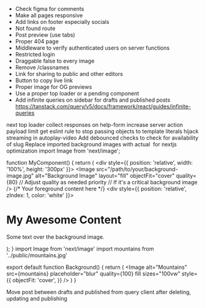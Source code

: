 - Check figma for comments
- Make all pages responsive
- Add links on footer especially socials
- Not found route
- Post preview (use tabs)
- Proper 404 page
- Middleware to verify authenticated users on server functions
- Restricted login
- Draggable false to every image
- Remove /classnames
- Link for sharing to public and other editors
- Button to copy live link
- Proper image for OG previews
- Use a proper top loader or a pending component
- Add infinite queries on sidebar for drafts and published posts https://tanstack.com/query/v5/docs/framework/react/guides/infinite-queries

next top loader
collect responses on help-form
increase server action payload limit
get eslint rule to stop passing objects to template literals
hijack streaming in autoplay-video
Add debounced checks to check for availability of slug
Replace imported background images with actual <Image> for nextjs optimization
import Image from 'next/image';

function MyComponent() {
  return (
    <div style={{ position: 'relative', width: '100%', height: '300px' }}>
      <Image
        src="/path/to/your/background-image.jpg"
        alt="Background Image"
        layout="fill"
        objectFit="cover"
        quality={80} // Adjust quality as needed
        priority // If it's a critical background image
      />
      {/* Your foreground content here */}
      <div style={{ position: 'relative', zIndex: 1, color: 'white' }}>
        <h1>My Awesome Content</h1>
        <p>Some text over the background image.</p>
      </div>
    </div>
  );
}
import Image from 'next/image'
import mountains from '../public/mountains.jpg'

export default function Background() {
  return (
    <Image
      alt="Mountains"
      src={mountains}
      placeholder="blur"
      quality={100}
      fill
      sizes="100vw"
      style={{
        objectFit: 'cover',
      }}
    />
  )
}

Move post between drafts and published from query client after deleting, updating and publishing
